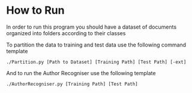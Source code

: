 # How to Run

In order to run this program you should have a dataset of documents
organized into folders according to their classes

To partition the data to training and test data use the following command
template

    ./Partition.py [Path to Dataset] [Training Path] [Test Path] [-ext]

And to run the Author Recogniser use the following template

    ./AuthorRecogniser.py [Training Path] [Test Path]
